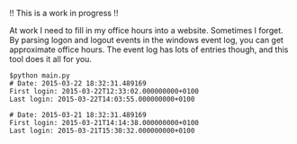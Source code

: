 !! This is a work in progress !! 

At work I need to fill in my office hours into a website. Sometimes I forget.
By parsing logon and logout events in the windows event log, you can get approximate office hours. 
The event log has lots of entries though, and this tool does it all for you. 
  


```
$python main.py
# Date: 2015-03-22 18:32:31.489169
First login: 2015-03-22T12:33:02.000000000+0100
Last login: 2015-03-22T14:03:55.000000000+0100

# Date: 2015-03-21 18:32:31.489169
First login: 2015-03-21T14:14:38.000000000+0100
Last login: 2015-03-21T15:30:32.000000000+0100
```